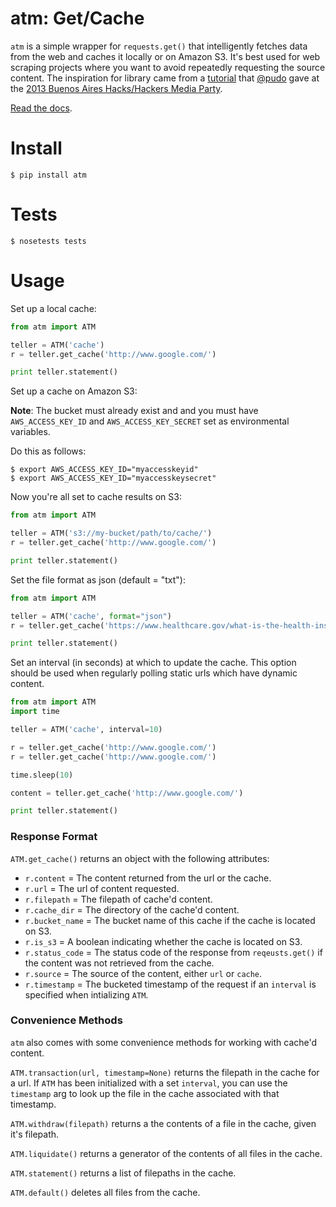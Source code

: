 atm: Get/Cache
====

`atm` is a simple wrapper for `requests.get()` that intelligently fetches data from the web and caches it locally or on Amazon S3. It's best used for web scraping projects where you want to avoid repeatedly requesting the source content. The inspiration for library came from a [tutorial](https://github.com/pudo/hhba-scraping) that [@pudo](http://www.twitter.com/pudo) gave at the [2013 Buenos Aires Hacks/Hackers Media Party](http://www.mediaparty.info/).

[Read the docs](http://atm.readthedocs.org/en/latest/).

Install
=======
```
$ pip install atm
```

Tests
=======
```
$ nosetests tests
```

Usage
=======
Set up a local cache:
```python
from atm import ATM

teller = ATM('cache')
r = teller.get_cache('http://www.google.com/')

print teller.statement()
```
Set up a cache on Amazon S3:

**Note**: The bucket must already exist and and you must have `AWS_ACCESS_KEY_ID` and  `AWS_ACCESS_KEY_SECRET` set as environmental variables.

Do this as follows:
```
$ export AWS_ACCESS_KEY_ID="myaccesskeyid"
$ export AWS_ACCESS_KEY_ID="myaccesskeysecret"
```

Now you're all set to cache results on S3:
```python
from atm import ATM

teller = ATM('s3://my-bucket/path/to/cache/')
r = teller.get_cache('http://www.google.com/')

print teller.statement()
```
Set the file format as json (default = "txt"):
```python
from atm import ATM

teller = ATM('cache', format="json")
r = teller.get_cache('https://www.healthcare.gov/what-is-the-health-insurance-marketplace.json')

print teller.statement()
```
Set an interval (in seconds) at which to update the cache.  This option should be used when regularly polling static urls which have dynamic content. 
```python
from atm import ATM
import time

teller = ATM('cache', interval=10)

r = teller.get_cache('http://www.google.com/')
r = teller.get_cache('http://www.google.com/')

time.sleep(10)

content = teller.get_cache('http://www.google.com/')

print teller.statement()
```
### Response Format
`ATM.get_cache()` returns an object with the following attributes:

  * `r.content` = The content returned from the url or the cache.
  * `r.url` = The url of content requested.
  * `r.filepath` = The filepath of cache'd content.
  * `r.cache_dir` = The directory of the cache'd content.
  * `r.bucket_name` = The bucket name of this cache if the cache is located on S3.
  * `r.is_s3` = A boolean indicating whether the cache is located on S3.
  * `r.status_code` = The status code of the response from `reqeusts.get()` if the content was not retrieved from the cache.
  * `r.source` = The source of the content, either `url` or `cache`.
  * `r.timestamp` = The bucketed timestamp of the request if an `interval` is specified when intializing `ATM`.

### Convenience Methods
`atm` also comes with some convenience methods for working with cache'd content.

`ATM.transaction(url, timestamp=None)` returns the filepath in the cache for a url. If `ATM` has been initialized with a set `interval`, you can use the `timestamp` arg to look up the file in the cache associated with that timestamp.

`ATM.withdraw(filepath)` returns a the contents of a file in the cache, given it's filepath.

`ATM.liquidate()` returns a generator of the contents of all files in the cache.

`ATM.statement()` returns a list of filepaths in the cache.

`ATM.default()` deletes all files from the cache.
